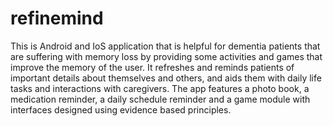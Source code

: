 # refinemind
This is Android and IoS application that is helpful for dementia patients that are suffering with memory loss by providing some activities and games that improve the memory of the user.
It refreshes and reminds patients of important details about themselves and others, and aids them with daily life tasks and interactions with caregivers. The app features a photo book, a medication reminder, a daily schedule
reminder and a game module with interfaces designed using evidence based principles.

